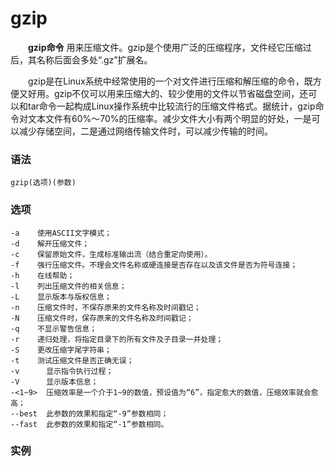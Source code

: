 # gzip

　　**gzip命令** 用来压缩文件。gzip是个使用广泛的压缩程序，文件经它压缩过后，其名称后面会多处“.gz”扩展名。

　　gzip是在Linux系统中经常使用的一个对文件进行压缩和解压缩的命令，既方便又好用。gzip不仅可以用来压缩大的、较少使用的文件以节省磁盘空间，还可以和tar命令一起构成Linux操作系统中比较流行的压缩文件格式。据统计，gzip命令对文本文件有60%～70%的压缩率。减少文件大小有两个明显的好处，一是可以减少存储空间，二是通过网络传输文件时，可以减少传输的时间。

### 语法

```shell
gzip(选项)(参数)
```

### 选项

```shell
-a    使用ASCII文字模式；
-d    解开压缩文件；
-c    保留原始文件，生成标准输出流（结合重定向使用）。
-f    强行压缩文件。不理会文件名称或硬连接是否存在以及该文件是否为符号连接；
-h    在线帮助；
-l    列出压缩文件的相关信息；
-L    显示版本与版权信息；
-n    压缩文件时，不保存原来的文件名称及时间戳记；
-N    压缩文件时，保存原来的文件名称及时间戳记；
-q    不显示警告信息；
-r    递归处理，将指定目录下的所有文件及子目录一并处理；
-S    更改压缩字尾字符串；
-t    测试压缩文件是否正确无误；
-v      显示指令执行过程；
-V      显示版本信息；
-<1~9>  压缩效率是一个介于1~9的数值，预设值为“6”，指定愈大的数值，压缩效率就会愈高；
--best  此参数的效果和指定“-9”参数相同；
--fast  此参数的效果和指定“-1”参数相同。
```

### 实例

　　‍
